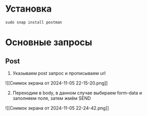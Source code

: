 
# Установка

	sudo snap install postman

# Основные запросы

## Post

1. Указываем post запрос и прописываем url

![[Снимок экрана от 2024-11-05 22-15-20.png]]

2. Переходим в body, в данном случае выбираем form-data и заполняем поля, затем жмём SEND

![[Снимок экрана от 2024-11-05 22-24-42.png]]